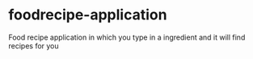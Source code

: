 # foodrecipe-application
Food recipe application in which you type in a ingredient and it will find recipes for you
